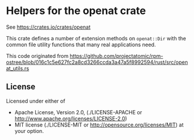 Helpers for the openat crate
====

See https://crates.io/crates/openat

This crate defines a number of extension methods on `openat::Dir`
with the common file utility functions that many real applications need.

This code originated from https://github.com/projectatomic/rpm-ostree/blob/016c1c5e627fc2a8cd3266ccda3a47a5f8992594/rust/src/openat_utils.rs

License
---

Licensed under either of

* Apache License, Version 2.0,
  (./LICENSE-APACHE or http://www.apache.org/licenses/LICENSE-2.0)
* MIT license (./LICENSE-MIT or http://opensource.org/licenses/MIT)
  at your option.
